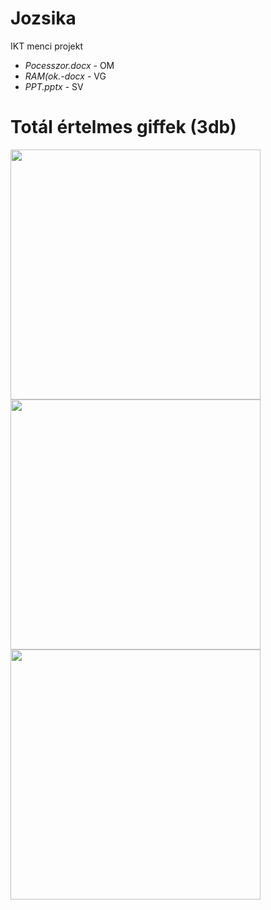 # Jozsika
IKT menci projekt

 - *Pocesszor.docx* - OM
 - *RAM(ok.-docx* - VG
-  *PPT.pptx* - SV

<h1>Totál értelmes giffek (3db)</h1>
<img src="https://media.tenor.com/OuQJFJ7WqDgAAAAM/high-spongebob.gif" width="400" height="400" />
<img src="https://media.tenor.com/bwQD_Iem0IIAAAAd/smoke-tom-and-jerry.gif" width="400" height="400" />
<img src="https://learn.g2.com/hs-fs/hubfs/plan%20gif%20marketing%20strategy.gif?width=500&name=plan%20gif%20marketing%20strategy.gif" width="400" height="400" />
